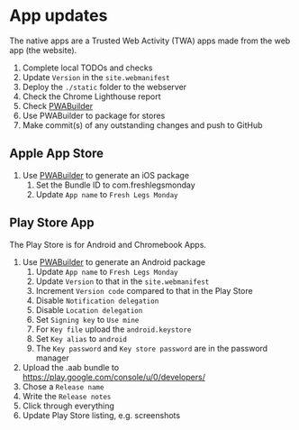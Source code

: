 # App updates
The native apps are a Trusted Web Activity (TWA) apps made from the web app (the website).
1. Complete local TODOs and checks
2. Update `Version` in the `site.webmanifest`
3. Deploy the `./static` folder to the webserver
4. Check the Chrome Lighthouse report
5. Check [PWABuilder](https://www.pwabuilder.com/reportcard?site=https://freshlegsmonday.com/)
6. Use PWABuilder to package for stores
7. Make commit(s) of any outstanding changes and push to GitHub

## Apple App Store
1. Use [PWABuilder](https://www.pwabuilder.com/reportcard?site=https://freshlegsmonday.com/) to generate an iOS package
   1. Set the Bundle ID to com.freshlegsmonday
   2. Update `App name` to `Fresh Legs Monday`

## Play Store App
The Play Store is for Android and Chromebook Apps.

1. Use [PWABuilder](https://www.pwabuilder.com/reportcard?site=https://freshlegsmonday.com/) to generate an Android package
   1. Update `App name` to `Fresh Legs Monday`
   2. Update `Version` to that in the `site.webmanifest`
   3. Increment `Version code` compared to that in the Play Store
   4. Disable `Notification delegation`
   5. Disable `Location delegation`
   6. Set `Signing key` to `Use mine`
   7. For `Key file` upload the `android.keystore`
   8. Set `Key alias` to `android`
   9. The `Key password` and `Key store password` are in the password manager
2. Upload the .aab bundle to https://play.google.com/console/u/0/developers/
3. Chose a `Release name`
4. Write the `Release notes`
5. Click through everything
6. Update Play Store listing, e.g. screenshots

